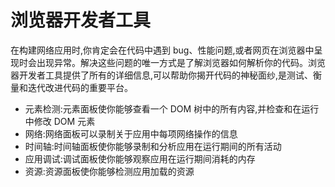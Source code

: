 # 浏览器开发者工具

在构建网络应用时,你肯定会在代码中遇到 bug、性能问题,或者网页在浏览器中呈现时会出现异常。解决这些问题的唯一方式是了解浏览器如何解析你的代码。浏览器开发者工具提供了所有的详细信息,可以帮助你揭开代码的神秘面纱,是测试、衡量和迭代改进代码的重要平台。

- 元素检测:元素面板使你能够查看一个 DOM 树中的所有内容,并检查和在运行中修改 DOM 元素
- 网络:网络面板可以录制关于应用中每项网络操作的信息
- 时间轴:时间轴面板使你能够录制和分析应用在运行期间的所有活动
- 应用调试:调试面板使你能够观察应用在运行期间消耗的内存
- 资源:资源面板使你能够检测应用加载的资源